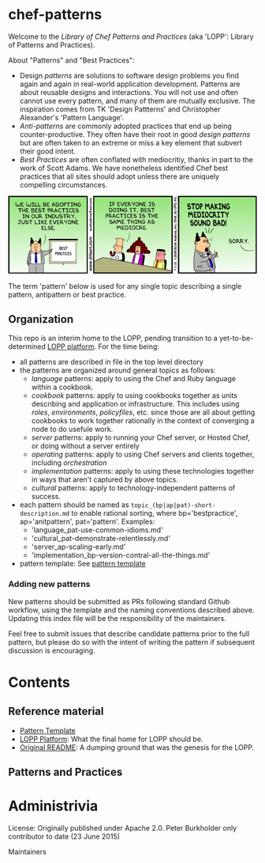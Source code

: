 chef-patterns
=============

Welcome to the _Library of Chef Patterns and Practices_ (aka 'LOPP': Library of Patterns and Practices).  

About "Patterns" and "Best Practices":
- Design _patterns_ are solutions to software design problems you find again and
  again in real-world application development. Patterns are about reusable
  designs and interactions. You will not use and often cannot use
  every pattern, and many of them are mutually exclusive. The inspiration comes
  from TK 'Design Pattterns' and Christopher Alexander's 'Pattern Language'.
- _Anti-patterns_ are commonly adopted practices that end up being counter-productive. They often have their root in good _design patterns_ but are often taken to an extreme or miss a key element that subvert their good intent.
- _Best Practices_ are often conflated with mediocritiy, thanks in part
  to the work of Scott Adams. We have nonetheless identified Chef best practices that all sites should adopt unless there are uniquely compelling circumstances.

![Best Practices are Mediocrity](media/dilbert-bp.gif)

The term 'pattern' below is used for any single topic describing a single pattern, antipattern or best practice.


Organization
------------

This repo is an interim home to the LOPP, pending transition to a yet-to-be-determined [LOPP platform](./LOPP_platform.md). For the time being:

- all patterns are described in file in the top level directory
- the patterns are organized around general topics as follows:
  - _language_ patterns: apply to using the Chef and Ruby language within a cookbook.
  - _cookbook_ patterns: apply to using cookbooks together as units describing and application or infrastructure. This includes using _roles_, _environments_, _policyfiles_, etc. since those are all about getting cookbooks to work together rationally in the context of converging a node to do usefule work.
  - _server_ patterns: apply to running your Chef server, or Hosted Chef, or doing without a server entirely
  - _operating_ patterns: apply to using Chef servers and clients together, including _orchestration_
  - _implementation_ patterns: apply to using these technologies together in ways that aren't captured by above topics.
  - _cultural_ patterns: apply to technology-independent patterns of success.
- each pattern should be named as `topic_(bp|ap|pat)-short-description.md` to enable rational sorting, where bp='bestpractice', ap='anitpattern', pat='pattern'. Examples:
  - 'language_pat-use-common-idioms.md'
  - 'cultural_pat-demonstrate-relentlessly.md'
  - 'server_ap-scaling-early.md'
  - 'implementation_bp-version-contral-all-the-things.md'
- pattern template: See [pattern template](0_pattern-template.md)

### Adding new patterns

New patterns should be submitted as PRs following standard Github workflow, using the template and the naming conventions described above. Updating this index file will be the responsibility of the maintainers.

Feel free to submit issues that describe candidate patterns prior to the full pattern, but please do so with the intent of writing the pattern if subsequent discussion is encouraging.

Contents
========

Reference material
------------------

- [Pattern Template](./0_pattern-template.md)
- [LOPP Platform](./LOPP_platform.md): What the final home for LOPP should be.
- [Original README](./old_README.md): A dumping ground that was the genesis for the LOPP.

Patterns and Practices
----------------------

Administrivia
=============

License: Originally published under Apache 2.0. Peter Burkholder only contributor to date (23 June 2015)

Maintainers
